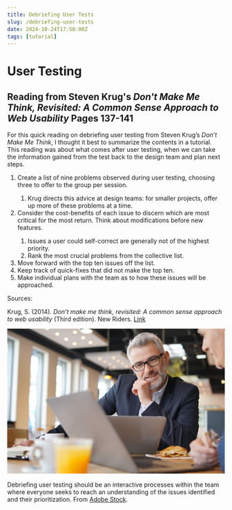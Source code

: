 ```yaml
---
title: Debriefing User Tests
slug: /debriefing-user-tests
date: 2024-10-24T17:58:00Z
tags: [tutorial]
---
```


# User Testing
## Reading from Steven Krug's *Don't Make Me Think, Revisited: A Common Sense Approach to Web Usability* Pages 137-141

For this quick reading on debriefing user testing from Steven Krug’s *Don’t Make Me Think*, I thought it best to summarize the contents in a tutorial. This reading was about what comes after user testing, when we can take the information gained from the test back to the design team and plan next steps.

<ol>
<li>Create a list of nine problems observed during user testing, choosing three to offer to the group per session.</li>
<ol><li>Krug directs this advice at design teams: for smaller projects, offer up more of these problems at a time.</li></ol>
<li>Consider the cost-benefits of each issue to discern which are most critical for the most return.
Think about modifications before new features.</li>
<ol>
<li>Issues a user could self-correct are generally not of the highest priority.</li>
<li>Rank the most crucial problems from the collective list.</li>
</ol>
<li>Move forward with the top ten issues off the list.</li>
<li>Keep track of quick-fixes that did not make the top ten.</li>
<li>Make individual plans with the team as to how these issues will be approached.</li>
</ol>

Sources: 

Krug, S. (2014). *Don’t make me think, revisited: A common sense approach to web usability* (Third edition). New Riders. [Link](https://dl.acm.org/doi/10.5555/2663393)

![A duo of peers with laptops, one looking at something on the other's screen.](./images/debriefUserTestImage.jpeg)

Debriefing user testing should be an interactive processes within the team where everyone seeks to reach an understanding of the issues identified and their prioritization. From [Adobe Stock](https://stock.adobe.com/search?filters%5Bcontent_type%3Aphoto%5D=1&filters%5Bcontent_type%3Aillustration%5D=1&filters%5Bcontent_type%3Azip_vector%5D=1&filters%5Bcontent_type%3Avideo%5D=1&filters%5Bcontent_type%3Atemplate%5D=1&filters%5Bcontent_type%3A3d%5D=1&filters%5Bfetch_excluded_assets%5D=1&filters%5Binclude_stock_enterprise%5D=1&filters%5Bcontent_type%3Aimage%5D=1&filters%5Bcontent_type%3Aaudio%5D=0&filters%5Bis_editorial%5D=0&filters%5Bfree_collection%5D=0&k=debrief&order=relevance&limit=100&search_page=1&search_type=usertyped&acp=&aco=debrief&get_facets=0&asset_id=253235562).